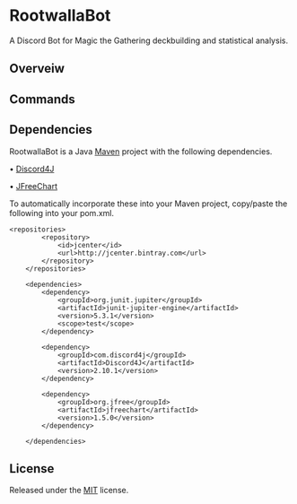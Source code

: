 # RootwallaBot
A Discord Bot for Magic the Gathering deckbuilding and statistical analysis.

## Overveiw


## Commands

## Dependencies
RootwallaBot is a Java [Maven](https://maven.apache.org/) project with the following dependencies.

• [Discord4J](https://discord4j.com/)

• [JFreeChart](http://www.jfree.org/jfreechart/)

To automatically incorporate these into your Maven project, copy/paste the following into your pom.xml.

```
<repositories>
		<repository>
			<id>jcenter</id>
			<url>http://jcenter.bintray.com</url>
		</repository>
	</repositories>

	<dependencies>
		<dependency>
			<groupId>org.junit.jupiter</groupId>
			<artifactId>junit-jupiter-engine</artifactId>
			<version>5.3.1</version>
			<scope>test</scope>
		</dependency>

		<dependency>
			<groupId>com.discord4j</groupId>
			<artifactId>Discord4J</artifactId>
			<version>2.10.1</version>
		</dependency>

		<dependency>
			<groupId>org.jfree</groupId>
			<artifactId>jfreechart</artifactId>
			<version>1.5.0</version>
		</dependency>

	</dependencies>
```

## License
Released under the [MIT](https://opensource.org/licenses/MIT) license.
